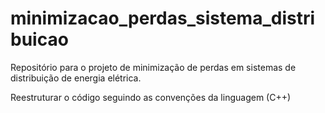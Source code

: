 # minimizacao_perdas_sistema_distribuicao
Repositório para o projeto de minimização de perdas em sistemas de distribuição de energia elétrica.

Reestruturar o código seguindo as convenções da linguagem (C++)
